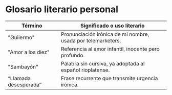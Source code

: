 # Glosario literario personal

| Término | Significado o uso literario |
|--------|------------------------------|
| "Guiiermo" | Pronunciación irónica de mi nombre, usada por telemarketers. |
| "Amor a los diez" | Referencia al amor infantil, inocente pero profundo. |
| "Sambayón" | Palabra sin cursiva, ya adoptada al español rioplatense. |
| “Llamada desesperada” | Frase recurrente que transmite urgencia irónica. |
